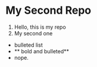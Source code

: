 # **My Second Repo**

1. Hello, this is my repo
1. My second one

* bulleted list
* ** bold and bulleted**
* nope.
